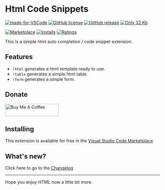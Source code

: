 # Html Code Snippets

[![made-for-VSCode](https://img.shields.io/badge/Made%20for-VSCode-1f425f.svg)](https://code.visualstudio.com/)
[![GitHub license](https://img.shields.io/github/license/FabianWassermann/vsce-html-auto-completion-extension)](https://github.com/FabianWassermann/vsce-html-auto-completion-extension/blob/master/LICENSE)
[![GitHub release](https://img.shields.io/github/release/FabianWassermann/vsce-html-auto-completion-extension)](https://GitHub.com/FabianWassermann/vsce-html-auto-completion-extension/releases/)
[![Only 32 Kb](https://img.shields.io/github/repo-size/fabianwassermann/vsce-html-auto-completion-extension)](https://github.com/FabianWassermann/vsce-html-auto-completion-extension/blob/master/)

[![Marketplace](https://vsmarketplacebadge.apphb.com/version/F4Bz3.htmlautocompletion.svg)](https://marketplace.visualstudio.com/items/F4Bz3.htmlautocompletion) 
[![Installs](https://vsmarketplacebadge.apphb.com/installs/F4Bz3.htmlautocompletion.svg)](https://marketplace.visualstudio.com/items/F4Bz3.htmlautocompletion) 
[![Ratings](https://vsmarketplacebadge.apphb.com/rating-short/F4Bz3.htmlautocompletion.svg)](https://marketplace.visualstudio.com/items/F4Bz3.htmlautocompletion)

This is a simple html auto completion / code snippet extension.

## Features

- ```!html``` generates a html template ready to use.
- ```!table``` generates a simple html table.
- ```!form``` generates a simple form.

## Donate

<a href="https://www.buymeacoffee.com/F4Bz3" target="_blank"><img src="https://cdn.buymeacoffee.com/buttons/default-orange.png" alt="Buy Me A Coffee" height="41" width="174"></a>

## Installing

This extension is available for free in the [Visual Studio Code Marketplace](https://marketplace.visualstudio.com/items?itemName=F4Bz3.vsce-html-auto-completion-extension)

## What's new?

Click here to go to the [Changelog](https://github.com/FabianWassermann/vsce-html-auto-completion-extension/blob/main/CHANGELOG.md)

-----------------------------------------------------------------------------------------------------------

Hope you enjoy HTML now a little bit more.
